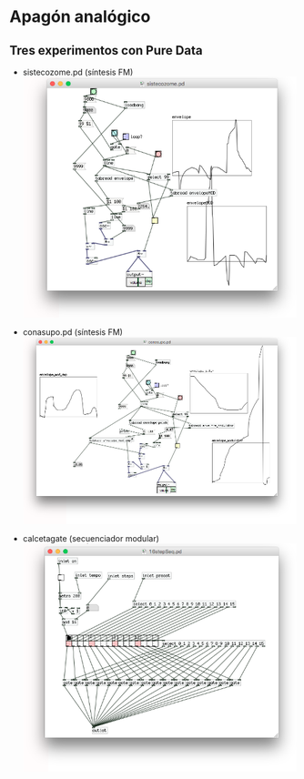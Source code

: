 # Apagón analógico
## Tres experimentos con Pure Data
  
  - sistecozome.pd (síntesis FM)
  ![](img/sistecozome.png)
  
  
  
  - conasupo.pd (síntesis FM)
  ![](img/conasupo.png)
  
 
 
  - calcetagate (secuenciador modular)
  ![](img/calcetgate.png)
